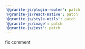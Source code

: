 ```yaml
---
'@granite-js/plugin-router': patch
'@granite-js/react-native': patch
'@granite-js/style-utils': patch
'@granite-js/image': patch
'@granite-js/jest': patch
---
```


fix comment

